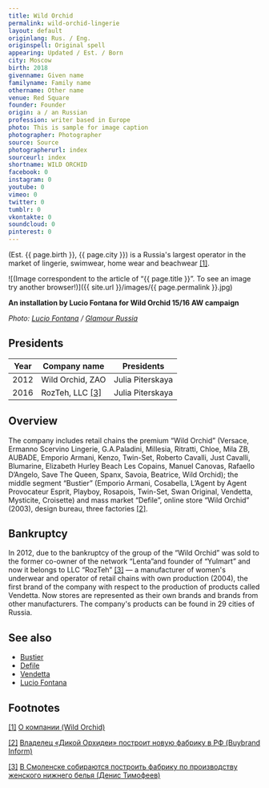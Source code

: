```yaml
---
title: Wild Orchid
permalink: wild-orchid-lingerie
layout: default
originlang: Rus. / Eng.
originspell: Original spell
appearing: Updated / Est. / Born
city: Moscow
birth: 2018
givenname: Given name
familyname: Family name
othername: Other name
venue: Red Square
founder: Founder
origin: a / an Russian
profession: writer based in Europe
photo: This is sample for image caption
photographer: Photographer
source: Source
photographerurl: index
sourceurl: index
shortname: WILD ORCHID
facebook: 0
instagram: 0
youtube: 0
vimeo: 0
twitter: 0
tumblr: 0
vkontakte: 0
soundcloud: 0
pinterest: 0
---
```


(Est. {{ page.birth }}, {{ page.city }}) is a Russia's largest operator in the market of lingerie, swimwear, home wear and beachwear <span id="a1">[\[1\]](#f1)</span>.

![(Image correspondent to the article of “{{ page.title }}”. To see an image try another browser!)]({{ site.url }}/images/{{ page.permalink }}.jpg)

**An installation by Lucio Fontana for  Wild Orchid 15/16 AW campaign**

*Photo: [Lucio Fontana](fontana-luchiano) / [Glamour Russia](glamour)*


## Presidents

|Year|Company name|Presidents|
|----|---------|--|
|2012|Wild Orchid, ZAO|Julia Piterskaya|
|2016|RozTeh, LLC <span id="a3">[\[3\]](#f3)</span>|Julia Piterskaya|

## Overview

The company includes retail chains the premium “Wild Orchid” (Versace, Ermanno Scervino Lingerie, G.A.Paladini, Millesia, Ritratti, Chloe, Mila ZB, AUBADE, Emporio Armani, Kenzo, Twin-Set, Roberto Cavalli, Just Cavalli, Blumarine, Elizabeth Hurley Beach Les Copains, Manuel Canovas, Rafaello D’Angelo, Save The Queen, Spanx, Savoia, Beatrice, Wild Orchid); the middle segment “Bustier” (Emporio Armani, Cosabella, L’Agent by Agent Provocateur Esprit, Playboy, Rosapois, Twin-Set, Swan Original, Vendetta, Mysticite, Croisette) and mass market “Defile”, online store “Wild Orchid” (2003), design bureau, three factories <span id="a2">[\[2\]](#f2)</span>.

## Bankruptcy

In 2012, due to the bankruptcy of the group of the “Wild Orchid” was sold to the former co-owner of the network “Lenta”and founder of “Yulmart” and now it belongs to LLC “RozTeh” <span id="a3">[\[3\]](#f3)</span> — a manufacturer of women's underwear and operator of retail chains with own production (2004), the first brand of the company with respect to the production of products called Vendetta. Now stores are represented as their own brands and brands from other manufacturers. The company's products can be found in 29 cities of Russia.

## See also

- [Bustier](bustier)
- [Defile](defile)
- [Vendetta](vendetta)
- [Lucio Fontana](fontana-luchiano)

## Footnotes

[[1]](#a1) <span id="f1"></span> [О компании (Wild Orchid)](https://shop.wildorchid.ru/about/)

[[2]](#a2) <span id="f2"></span> [Владелец «Дикой Орхидеи» построит новую фабрику в РФ (Buybrand Inform)](http://www.buybrand.ru/news/11217/)

[[3]](#a3) <span id="f3"></span> [В Смоленске собираются построить фабрику по производству женского нижнего белья (Денис Тимофеев)](https://smolensk.glavny.tv/news/20923)
